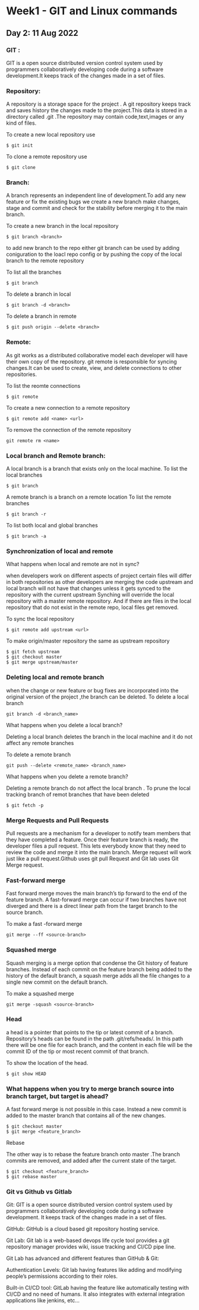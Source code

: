 # Week1 - GIT and Linux commands
## Day 2: 11 Aug 2022        
      
### GIT :

GIT is a open source distributed version control system used by programmers collaboratively developing code during a software development.It keeps track of the changes made in a set of files.

### Repository:
A repository  is a storage space for the project . A git repository keeps track and saves history the changes made to the project.This data is stored in a directory called .git .The repository may contain code,text,images or any kind of files.

To create a new local repository use
```
$ git init
```
To clone a remote repository use
```
$ git clone
```

### Branch:
A branch represents an independent line of development.To add any new feature or fix the existing bugs  we create a new branch make  changes, stage and commit and check for the stability before merging it to the main branch. 

To create a new branch in the local repository 

```
$ git branch <branch>
```
to add new branch to the repo either git branch can be used by adding coniguration to the loacl repo config or by pushing the copy of the local branch to the remote repository 

To list all the branches
```
$ git branch
```
To delete a branch in local
``` 
$ git branch -d <branch>
```
To delete a branch in remote
``` 
$ git push origin --delete <branch>
```
### Remote:
As git works as a distributed collaborative model each developer will have their own copy of the repository.
git remote is responsible for syncing changes.It can be used to create, view, and delete connections to other repositories.

To list the reomte connections
```
$ git remote
```
To create a new connection to a remote repository
```
$ git remote add <name> <url>
```
To remove the connection of the remote repository 
```
git remote rm <name>
```

### Local branch and Remote branch:

A local branch is a branch that exists only on the local machine. 
To list the local branches
```
$ git branch
```
A remote branch is a branch on a remote location 
To list the remote branches
```
$ git branch -r
```
To list both local and global branches
```
$ git branch -a
```
### Synchronization of local and remote
What happens when local and remote are not in sync?

when developers work on different aspects of project certain files will differ in both repositories as other developers are merging the code upstream and local branch will not have that changes unless it gets synced to the repository with the current upstream
Synching will override the local repository with a master remote repository. And if there are files in the local repository that do not exist in the remote repo, local files get removed.

To sync the local repository
```
$ git remote add upstream <url>
```
To make origin/master repository the same as upstream repository
```
$ git fetch upstream
$ git checkout master
$ git merge upstream/master
```
### Deleting local and remote branch
when the change or new feature or bug fixes are incorporated into the original version of the project ,the branch can be deleted.
To delete a local branch
```
git branch -d <branch_name>
```
What happens when you delete a local branch? 

Deleting a local branch deletes the branch in the local machine and it do not affect any remote branches


To delete a remote branch
```
git push --delete <remote_name> <branch_name>
```
What happens when you delete a remote branch?

Deleting a remote branch do not affect the local branch .
To prune the local tracking branch of remot branches that have been deleted
```
$ git fetch -p
```
### Merge Requests and Pull Requests

Pull requests are a mechanism for a developer to notify team members that they have completed a feature. Once their feature branch is ready, the developer files a pull request. This lets everybody know that they need to review the code and merge it into the main branch.
Merge request will work just like a pull request.Github uses git pull Request and Git lab uses Git Merge request.

### Fast-forward merge

Fast forward merge moves the main branch’s tip forward to the end of the feature branch.
A fast-forward merge can occur if two branches have not diverged and there is a direct linear path from the target branch to the source branch. 

To make a fast -forward merge
```
git merge --ff <source-branch>
```
### Squashed merge

Squash merging is a merge option that condense the Git history of feature branches. Instead of each commit on the feature branch being added to the history of the default branch, 
a squash merge adds all the file changes to a single new commit on the default branch.

To make a squashed merge
```
git merge -squash <source-branch>
```
### Head
a head is a pointer that points to the tip or latest commit of a branch. 
Repository’s heads can be found in the path .git/refs/heads/. In this path there will be one file for each branch, and the content in each file will be the commit ID of the tip or most recent commit of that branch.

To show the location of the head.
```
$ git show HEAD  
```
### What happens when you try to merge branch source into branch target, but target is ahead?
A fast forward merge is not possible in this case. Instead a new commit is added to the master branch that contains all of the new changes.
```
$ git checkout master
$ git merge <feature_branch>
```
Rebase

The other way is to rebase the feature branch onto master .The branch commits are removed, and added after the current state of the target.
```
$ git checkout <feature_branch>
$ git rebase master
```

### Git vs Github vs Gitlab
Git: GIT is a open source distributed version control system used by programmers collaboratively developing code during a software development.
It keeps track of the changes made in a set of files.

GitHub: GitHub is a cloud based git repository hosting service.

Git Lab: Git lab is a web-based devops life cycle tool provides a git repository manager provides wiki, issue tracking and CI/CD pipe line.

Git Lab has advanced and different features than GitHub & Git:

Authentication Levels: Git lab having features like adding and modifying people’s permissions according to their roles.

Built-in CI/CD tool: GitLab having the feature like automatically testing with CI/CD and no need of humans. It also integrates with external integration applications like jenkins, etc…


